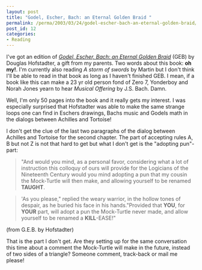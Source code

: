 ```yaml
---
layout: post
title: "Godel, Escher, Bach: an Eternal Golden Braid "
permalink: /perma/2003/03/24/godel-escher-bach-an-eternal-golden-braid/
post_id: 12
categories: 
- Reading
---
```


I've got an edition of <a
href="http://www.amazon.com/gp/product/0465026567/104-8640111-8926352?v=glance&n=283155">_Godel,
Escher, Bach: an Eternal Golden Braid_</a> (GEB) by Douglas Hofstadter, a gift
from my parents. Two words about this book: **oh my!**. I'm currently also reading
_A storm of swords_ by Martin but I don't think I'll be able to read in that
book as long as I haven't finished <span class="caps">GEB</span>. I mean, if a
book like this can make a 23 yr old person fond of Zero 7, Yonderboy and Norah
Jones yearn to hear _Musical Offering_ by J.S. Bach. Damn.

Well, I'm only 50 pages into the book and it really gets my interest. I was
especially surprised that Hofstadter was able to make the same strange loops one
can find in Eschers drawings, Bachs music and Godels math in the dialogs between
Achilles and Tortoise!

I don't get the clue of the last two paragraphs of the dialog between Achilles
and Tortoise for the second chapter. The part of accepting rules A, B but not Z
is not that hard to get but what I don't get is the "adopting pun"-part: 

> "And would you mind, as a personal favor, considering what
> a lot of instruction this colloquy of ours will provide for the Logicians of the
> Nineteenth Century would you mind adopting a pun that my cousin the Mock-Turtle
> will then make, and allowing yourself to be renamed 
> **TAUGHT**.

> 'As you please," replied the weary warrior, in the hollow tones of despair, as
> he buried his face in his hands."Provided that **YOU**, for **YOUR** part, will
> adopt a pun the Mock-Turtle never made, and allow yourself to be renamed a
> **KILL**-EASE!" 

(from G.E.B. by Hofstadter)

That is the part I don't get. Are they setting up for the same conversation this
time about a comment the Mock-Turtle will make in the future, instead of two
sides of a triangle? Someone comment, track-back or mail me please!
